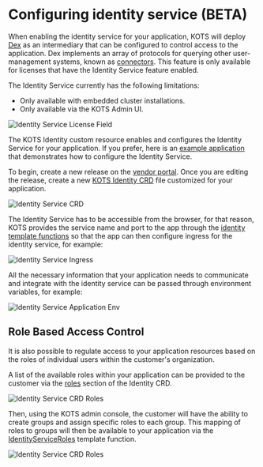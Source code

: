# Configuring identity service (BETA)

When enabling the identity service for your application, KOTS will deploy [Dex](https://dexidp.io/) as an intermediary that can be configured to control access to the application.
Dex implements an array of protocols for querying other user-management systems, known as [connectors](https://dexidp.io/docs/connectors/).
This feature is only available for licenses that have the Identity Service feature enabled.

The Identity Service currently has the following limitations:
* Only available with embedded cluster installations.
* Only available via the KOTS Admin UI.

![Identity Service License Field](/images/identity-service-license-field.png)

The KOTS Identity custom resource enables and configures the Identity Service for your application.
If you prefer, here is an [example application](https://github.com/replicatedhq/kots-idp-example-app) that demonstrates how to configure the Identity Service.

To begin, create a new release on the [vendor portal](https://vendor.replicated.com).
Once you are editing the release, create a new [KOTS Identity CRD](custom-resource-identity) file customized for your application.

![Identity Service CRD](/images/identity-service-crd.png)

The Identity Service has to be accessible from the browser, for that reason, KOTS provides the service name and port to the app through the [identity template functions](/reference/template-functions/identity-context/) so that the app can then configure ingress for the identity service, for example:

![Identity Service Ingress](/images/identity-service-ingress.png)

All the necessary information that your application needs to communicate and integrate with the identity service can be passed through environment variables, for example:

![Identity Service Application Env](/images/identity-service-app-env.png)

## Role Based Access Control

It is also possible to regulate access to your application resources based on the roles of individual users within the customer's organization.

A list of the available roles within your application can be provided to the customer via the [roles](/reference/v1beta1/identity/#roles) section of the Identity CRD.

![Identity Service CRD Roles](/images/identity-service-crd-roles.png)

Then, using the KOTS admin console, the customer will have the ability to create groups and assign specific roles to each group.
This mapping of roles to groups will then be available to your application via the [IdentityServiceRoles](/reference/template-functions/identity-context/#identityserviceroles) template function.

![Identity Service CRD Roles](/images/identity-service-roles-template-function.png)
